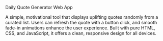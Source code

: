 Daily Quote Generator Web App
 
A simple, motivational tool that displays uplifting quotes randomly from a curated list. Users can refresh the quote with a button click, and smooth fade-in animations enhance the user experience. Built with pure HTML, CSS, and JavaScript, it offers a clean, responsive design for all devices.
